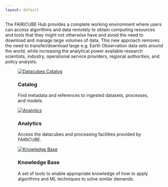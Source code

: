 ```yaml
---
layout: default
---
```


<div class="paragraph">
<p>
    The FAIRiCUBE Hub provides a complete working environment where users can access algorithms and data remotely to obtain computing resources and tools that they might not otherwise have and avoid the need to download and manage large volumes of data. This new approach removes the need to transfer/download large e.g. Earth Observation data sets around the world, while increasing the analytical power available research scientists, industry, operational service providers, regional authorities, and policy analysts.
</p>
</div>

<div class="cards-paragraph">
    <div class="portfolio e-shop">
            <div class="row">
                <div class="col-xs-12 products-carousel">
                    <div class="gallery portfolio-grid portfolio-animation-std products-carousel-itself">
                        <div class="gallery-cell col-xs-12 col-sm-6 col-md-4 col-lg-4">
                            <figure class="gallery-item shop-item card-item">
                                <a href="{{ "catalog.html" | relative_url }}">
                                    <img src="{{ "images/datacubes.jpeg" | relative_url }}" alt="Datacubes Catalog">
                                </a>
                                <h3>Catalog</h3>
                                <p>
                                    Find metadata and references to ingested datasets, processes, and models.
                                </p>
                            </figure>
                        </div>
                        <div class="gallery-cell col-xs-12 col-sm-6 col-md-4 col-lg-4">
                            <figure class="gallery-item shop-item card-item">
                                <a href="{{ "analytics.html" | relative_url }}">
                                    <img src="{{ "images/analytics.jpeg" | relative_url }}" alt="Analytics">
                                </a>
                                <h3>Analytics</h3>
                                <p>
                                    Access the datacubes and processing facilities provided by FAIRiCUBE.
                                </p>
                            </figure>
                        </div>
                        <div class="gallery-cell col-xs-12 col-sm-6 col-md-4 col-lg-4">
                            <figure class="gallery-item shop-item card-item">
                                <a href="{{ "docs.html" | relative_url }}">
                                    <img src="{{ "images/docs.jpeg" | relative_url }}" alt="Knowledge Base">
                                </a>
                                <h3>Knowledge Base</h3>
                                <p>
                                    A set of tools to enable appropriate knowledge of how to apply algorithms and ML techniques to solve similar demands.
                                </p>
                            </figure>
                        </div>
                    </div>
                </div>
            </div>
    </div>
</div>
